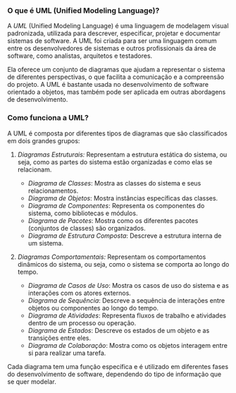 ### O que é UML (Unified Modeling Language)?

A *UML* (Unified Modeling Language) é uma linguagem de modelagem visual padronizada, utilizada para descrever, especificar, projetar e documentar sistemas de software. A UML foi criada para ser uma linguagem comum entre os desenvolvedores de sistemas e outros profissionais da área de software, como analistas, arquitetos e testadores. 

Ela oferece um conjunto de diagramas que ajudam a representar o sistema de diferentes perspectivas, o que facilita a comunicação e a compreensão do projeto. A UML é bastante usada no desenvolvimento de software orientado a objetos, mas também pode ser aplicada em outras abordagens de desenvolvimento.

### Como funciona a UML?

A UML é composta por diferentes tipos de diagramas que são classificados em dois grandes grupos:

1. *Diagramas Estruturais:* Representam a estrutura estática do sistema, ou seja, como as partes do sistema estão organizadas e como elas se relacionam.
   - *Diagrama de Classes*: Mostra as classes do sistema e seus relacionamentos.
   - *Diagrama de Objetos*: Mostra instâncias específicas das classes.
   - *Diagrama de Componentes*: Representa os componentes do sistema, como bibliotecas e módulos.
   - *Diagrama de Pacotes*: Mostra como os diferentes pacotes (conjuntos de classes) são organizados.
   - *Diagrama de Estrutura Composta*: Descreve a estrutura interna de um sistema.

2. *Diagramas Comportamentais:* Representam os comportamentos dinâmicos do sistema, ou seja, como o sistema se comporta ao longo do tempo.
   - *Diagrama de Casos de Uso*: Mostra os casos de uso do sistema e as interações com os atores externos.
   - *Diagrama de Sequência*: Descreve a sequência de interações entre objetos ou componentes ao longo do tempo.
   - *Diagrama de Atividades*: Representa fluxos de trabalho e atividades dentro de um processo ou operação.
   - *Diagrama de Estados*: Descreve os estados de um objeto e as transições entre eles.
   - *Diagrama de Colaboração*: Mostra como os objetos interagem entre si para realizar uma tarefa.

Cada diagrama tem uma função específica e é utilizado em diferentes fases do desenvolvimento de software, dependendo do tipo de informação que se quer modelar.